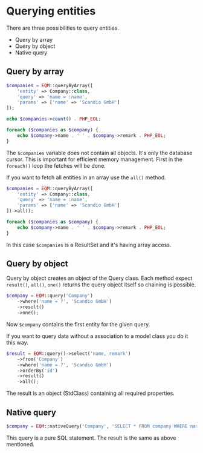 # Querying entities

There are three possibilities to query entities.

* Query by array
* Query by object
* Native query

## Query by array

```php
$companies = EQM::queryByArray([
    'entity' => Company::class,
    'query' => 'name = :name',
    'params' => ['name' => 'Scandio GmbH']
]);

echo $companies->count() . PHP_EOL;

foreach ($companies as $company) {
    echo $company->name . ' ' . $company->remark . PHP_EOL;
}
```

The `$companies` variable does not contain all objects. It's only the database cursor.
This is important for efficient memory management. First in the `foreach()` loop the
fetches will be done.

If you want to fetch all entities in an array use the `all()` method.

```php
$companies = EQM::queryByArray([
    'entity' => Company::class,
    'query' => 'name = :name',
    'params' => ['name' => 'Scandio GmbH']
])->all();

foreach ($companies as $company) {
    echo $company->name . ' ' . $company->remark . PHP_EOL;
}
```

In this case `$companies` is a ResultSet and it's having array access.

## Query by object

Query by object creates an object of the Query class. Each method expect `result()`,
`all()`, `one()` returns the query object itself so chaining is possible.

```php
$company = EQM::query('Company')
    ->where('name = ?', 'Scandio GmbH')
    ->result()
    ->one();
```

Now `$company` contains the first entity for the given query.

If you want to query data without a association to a model class you do it this way.

```php
$result = EQM::query()->select('name, remark')
    ->from('Company')
    ->where('name = ?', 'Scandio GmbH')
    ->orderBy('id')
    ->result()
    ->all();
```

The result is an object (StdClass) containing all required properties.

## Native query

```php
$company = EQM::nativeQuery('Company', 'SELECT * FROM company WHERE name = ?', 'Scandio GmbH')->one();
```

This query is a pure SQL statement. The result is the same as above mentioned.
